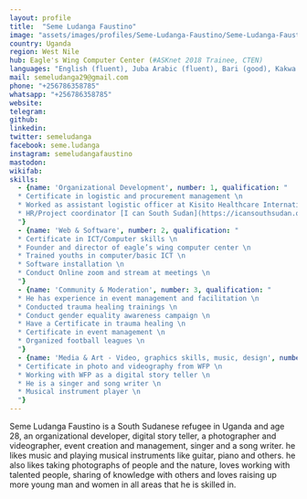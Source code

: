 ```yaml
---
layout: profile
title:  "Seme Ludanga Faustino"
image: "assets/images/profiles/Seme-Ludanga-Faustino/Seme-Ludanga-Faustino.jpg"
country: Uganda
region: West Nile
hub: Eagle's Wing Computer Center (#ASKnet 2018 Trainee, CTEN)
languages: "English (fluent), Juba Arabic (fluent), Bari (good), Kakwa (fluent)"
mail: semeludanga29@gmail.com
phone: "+256786358785"
whatsapp: "+256786358785"
website: 
telegram: 
github: 
linkedin: 
twitter: semeludanga
facebook: seme.ludanga
instagram: semeludangafaustino
mastodon: 
wikifab:
skills:
  - {name: 'Organizational Development', number: 1, qualification: "
  * Certificate in logistic and procurement management \n
  * Worked as assistant logistic officer at Kisito Healthcare International \n
  * HR/Project coordinator [I can South Sudan](https://icansouthsudan.org)\n
  "}
  - {name: 'Web & Software', number: 2, qualification: "
  * Certificate in ICT/Computer skills \n
  * Founder and director of eagle’s wing computer center \n
  * Trained youths in computer/basic ICT \n
  * Software installation \n
  * Conduct Online zoom and stream at meetings \n
  "}
  - {name: 'Community & Moderation', number: 3, qualification: "
  * He has experience in event management and facilitation \n
  * Conducted trauma healing trainings \n
  * Conduct gender equality awareness campaign \n
  * Have a Certificate in trauma healing \n
  * Certificate in event management \n
  * Organized football leagues \n
  "}
  - {name: 'Media & Art - Video, graphics skills, music, design', number: 4, qualification: "
  * Certificate in photo and videography from WFP \n
  * Working with WFP as a digital story teller \n
  * He is a singer and song writer \n
  * Musical instrument player \n
  "}
---
```

Seme Ludanga Faustino is a South Sudanese refugee in Uganda and age 28, an organizational developer, digital story teller, a photographer and videographer, event creation and management, singer and a song writer. he likes music and playing musical instruments like guitar, piano and others. he also likes taking photographs of people and the nature, loves working with talented people, sharing of knowledge with others and loves raising up more young man and women in all areas that he is skilled in.
